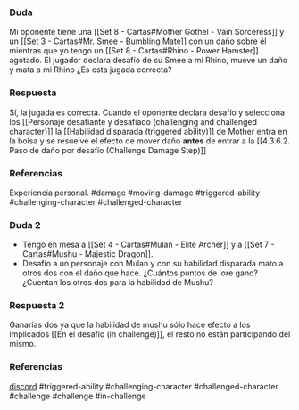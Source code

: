 ### Duda
Mi oponente tiene una [[Set 8 - Cartas#Mother Gothel - Vain Sorceress]] y un [[Set 3 - Cartas#Mr. Smee - Bumbling Mate]] con un daño sobre él mientras que yo tengo un [[Set 8 - Cartas#Rhino - Power Hamster]] agotado. El jugador declara desafío de su Smee a mi Rhino, mueve un daño y mata a mi Rhino ¿Es esta jugada correcta?

### Respuesta
Sí, la jugada es correcta. Cuando el oponente declara desafío y selecciona los [[Personaje desafiante y desafiado (challenging and challenged character)]] la [[Habilidad disparada (triggered ability)]] de Mother entra en la bolsa y se resuelve el efecto de mover daño **antes** de entrar a la [[4.3.6.2. Paso de daño por desafío (Challenge Damage Step)]]
### Referencias
Experiencia personal.
#damage #moving-damage #triggered-ability #challenging-character #challenged-character 

### Duda 2
- Tengo en mesa a [[Set 4 - Cartas#Mulan - Elite Archer]] y a [[Set 7 - Cartas#Mushu - Majestic Dragon]]. 
- Desafío a un personaje con Mulan y con su habilidad disparada mato a otros dos con el daño que hace.
¿Cuántos puntos de lore gano? ¿Cuentan los otros dos para la habilidad de Mushu?

### Respuesta 2
Ganarías dos ya que la habilidad de mushu sólo hace efecto a los implicados [[En el desafío (in challenge)]], el resto no están participando del mismo.
### Referencias
[discord](https://discord.com/channels/1239209810654793730/1405739132768223322/1405739132768223322)
#triggered-ability #challenging-character #challenged-character #challenge #challenge #in-challenge